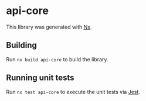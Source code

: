 # api-core

This library was generated with [Nx](https://nx.dev).

## Building

Run `nx build api-core` to build the library.

## Running unit tests

Run `nx test api-core` to execute the unit tests via [Jest](https://jestjs.io).
